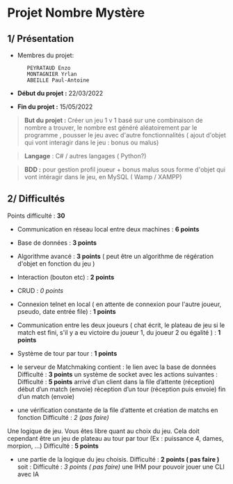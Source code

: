 # Projet Nombre Mystère

## 1/ Présentation

- Membres du projet:

         PEYRATAUD Enzo
         MONTAGNIER Yrlan
         ABEILLE Paul-Antoine

- **Début du projet :** 22/03/2022

- **Fin du projet :** 15/05/2022

> **But du projet :** Créer un jeu 1 v 1 basé sur une combinaison de nombre a trouver, le nombre est généré aléatoirement par le programme , pousser le jeu avec d'autre fonctionnalités ( ajout d'objet qui vont interagir dans le jeu : bonus ou malus)

> **Langage** : C# / autres langages ( Python?)

> **BDD :** pour gestion profil joueur + bonus malus sous forme d'objet qui vont intéragir dans le jeu, en MySQL ( Wamp / XAMPP)

## 2/ Difficultés

Points difficulté : **30**

- Communication en réseau local entre deux machines : **6 points**
- Base de données : **3 points**

- Algorithme avancé : **3 points** ( peut être un algorithme de régération d'objet en fonction du jeu )

- Interaction (bouton etc) : **2 points**

- CRUD : _0 points_

- Connexion telnet en local ( en attente de connexion pour l'autre joueur, pseudo, date entrée file) : **1 points**

- Communication entre les deux joueurs ( chat écrit, le plateau de jeu
  si le match est fini, s'il y a eu victoire du joueur 1, du joueur 2 ou égalité ) : **1 points**
- Système de tour par tour : **1 points**

- le serveur de Matchmaking contient :
  le lien avec la base de données Difficulté : **3 points**
  un système de socket avec les actions suivantes : Difficulté : **5 points**
  arrivé d’un client dans la file d’attente (réception)
  début d’un match (envoie)
  réception d’un tour (réception puis envoie)
  fin d’un match (envoie)
- une vérification constante de la file d’attente et création de matchs en fonction
  Difficulté : _2 (pas faire)_

Une logique de jeu. Vous êtes libre quant au choix du jeu. Cela doit cependant
être un jeu de plateau au tour par tour (Ex : puissance 4, dames, morpion, ...)
Difficulté : **5 points**

- une partie de la logique du jeu choisis. Difficulté : **2 points ( pas faire )**
  soit : Difficulté : _3 points ( pas faire)_
  une IHM pour pouvoir jouer
  une CLI avec IA
